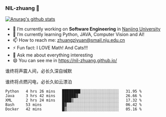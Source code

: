 ### NIL-zhuang 👋

<!--
**NIL-zhuang/NIL-zhuang** is a ✨ _special_ ✨ repository because its `README.md` (this file) appears on your GitHub profile.

Here are some ideas to get you started:

- 🔭 I’m currently working on ...
- 🌱 I’m currently learning ...
- 👯 I’m looking to collaborate on ...
- 🤔 I’m looking for help with ...
- 💬 Ask me about ...
- 📫 How to reach me: ...
- 😄 Pronouns: ...
- ⚡ Fun fact: ...
-->

[![Anurag's github stats](https://github-readme-stats.vercel.app/api?username=NIL-zhuang)](https://github.com/anuraghazra/github-readme-stats)

- 🔭 I’m currently working on **Software Engineering** in [Nanjing University](https://www.nju.edu.cn/)
- 🌱 I’m currently learning Python, JAVA, Computer Vision and AI!
- 📫 How to reach me: zhuangziyuan@smail.nju.edu.cn
- ⚡ Fun fact: I LOVE Math! And Cats!!!
- 💬 Ask me about everything interesting
- 😄 You can see me in https://nil-zhuang.github.io/

谁终将声震人间，必长久深自缄默

谁终将点燃闪电，必长久如云漂泊

<!--START_SECTION:waka-->
```text
Python   4 hrs 26 mins   ████████░░░░░░░░░░░░░░░░░   31.95 % 
Java     3 hrs 42 mins   ██████▓░░░░░░░░░░░░░░░░░░   26.66 % 
XML      2 hrs 24 mins   ████▒░░░░░░░░░░░░░░░░░░░░   17.32 % 
Bash     53 mins         █▓░░░░░░░░░░░░░░░░░░░░░░░   06.42 % 
Docker   42 mins         █▒░░░░░░░░░░░░░░░░░░░░░░░   05.16 % 
```
<!--END_SECTION:waka-->
